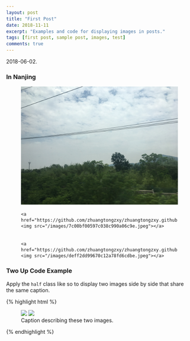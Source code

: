 ```yaml
---
layout: post
title: "First Post"
date: 2018-11-11
excerpt: "Examples and code for displaying images in posts."
tags: [first post, sample post, images, test]
comments: true
---
```


2018-06-02.

### In Nanjing


<figure>
	<a href="https://github.com/zhuangtongzxy/zhuangtongzxy.github.io/blob/master/images/f1823d7ab9eab98f0ca682ae4.jpeg"><img src="/images/f1823d7ab9eab98f0ca682ae4.jpeg"></a>


	<a href="https://github.com/zhuangtongzxy/zhuangtongzxy.github.io/blob/master/images/7c00bf00597c038c990a06c9e.jpeg"><img src="/images/7c00bf00597c038c990a06c9e.jpeg"></a>


	<a href="https://github.com/zhuangtongzxy/zhuangtongzxy.github.io/blob/master/images/deff2dd99670c12a78fd6cdbe.jpeg"><img src="/images/deff2dd99670c12a78fd6cdbe.jpeg"></a>


</figure>



### Two Up Code Example


Apply the `half` class like so to display two images side by side that share the same caption.

{% highlight html %}
<figure class="half">
    <a href="/images/image-filename-1-large.jpg"><img src="/images/image-filename-1.jpg"></a>
    <a href="/images/image-filename-2-large.jpg"><img src="/images/image-filename-2.jpg"></a>
    <figcaption>Caption describing these two images.</figcaption>
</figure>
{% endhighlight %}



